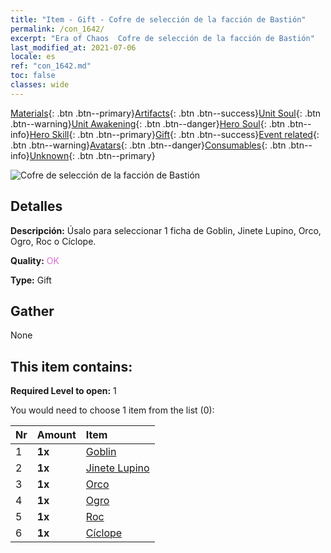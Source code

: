 ```yaml
---
title: "Item - Gift - Cofre de selección de la facción de Bastión"
permalink: /con_1642/
excerpt: "Era of Chaos  Cofre de selección de la facción de Bastión"
last_modified_at: 2021-07-06
locale: es
ref: "con_1642.md"
toc: false
classes: wide
---
```

 [Materials](/ItemsES/){: .btn .btn--primary}[Artifacts](/ItemsES/Artifacts/){: .btn .btn--success}[Unit Soul](/ItemsES/UnitSoul/){: .btn .btn--warning}[Unit Awakening](/ItemsES/UnitAwakening/){: .btn .btn--danger}[Hero Soul](/ItemsES/HeroSoul/){: .btn .btn--info}[Hero Skill](/ItemsES/HeroSkill/){: .btn .btn--primary}[Gift](/ItemsES/Gift/){: .btn .btn--success}[Event related](/ItemsES/Events/){: .btn .btn--warning}[Avatars](/ItemsES/Avatars/){: .btn .btn--danger}[Consumables](/ItemsES/Consumables/){: .btn .btn--info}[Unknown](/ItemsES/Unknown/){: .btn .btn--primary}

 ![Cofre de selección de la facción de Bastión](/images/t/i_907258.png)

## Detalles
 **Descripción:** Úsalo para seleccionar 1 ficha de Goblin, Jinete Lupino, Orco, Ogro, Roc o Cíclope.

 **Quality:** <span style="color: #DA70D6">OK</span>

 **Type:** Gift

## Gather

  None

## This item contains:

 **Required Level to open:** 1

 You would need to choose 1 item from the list (0):

  | Nr | Amount |     Item    |
  |:---|:-------|:------------|
  | 1 |  **1x** | [Goblin](/ItemsES/unt_217/) |  | 
  | 2 |  **1x** | [Jinete Lupino](/ItemsES/unt_218/) |  | 
  | 3 |  **1x** | [Orco](/ItemsES/unt_219/) |  | 
  | 4 |  **1x** | [Ogro](/ItemsES/unt_220/) |  | 
  | 5 |  **1x** | [Roc](/ItemsES/unt_221/) |  | 
  | 6 |  **1x** | [Cíclope](/ItemsES/unt_222/) |  | 
